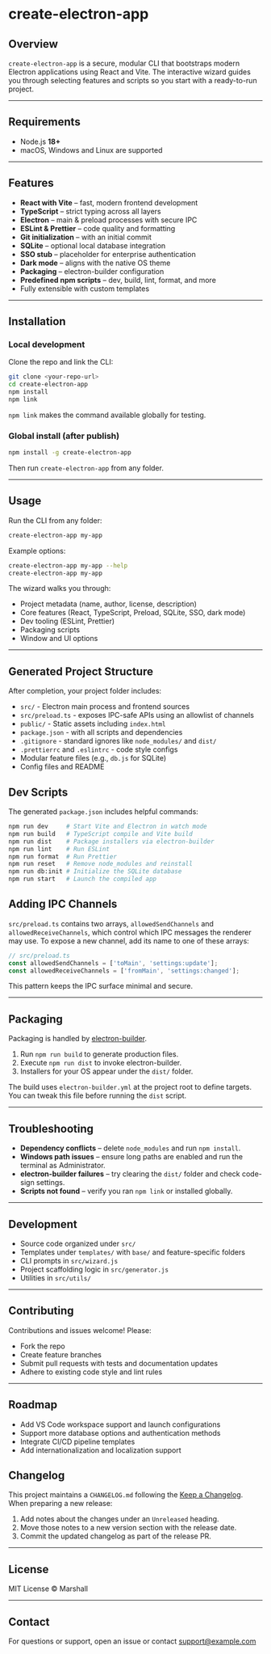 # create-electron-app

## Overview

`create-electron-app` is a secure, modular CLI that bootstraps modern Electron applications using React and Vite. The interactive wizard guides you through selecting features and scripts so you start with a ready-to-run project.

---

## Requirements

- Node.js **18+**
- macOS, Windows and Linux are supported

---

## Features

- **React with Vite** – fast, modern frontend development
- **TypeScript** – strict typing across all layers
- **Electron** – main & preload processes with secure IPC
- **ESLint & Prettier** – code quality and formatting
- **Git initialization** – with an initial commit
- **SQLite** – optional local database integration
- **SSO stub** – placeholder for enterprise authentication
- **Dark mode** – aligns with the native OS theme
- **Packaging** – electron-builder configuration
- **Predefined npm scripts** – dev, build, lint, format, and more
- Fully extensible with custom templates

---

## Installation

### Local development

Clone the repo and link the CLI:

```bash
git clone <your-repo-url>
cd create-electron-app
npm install
npm link
```

`npm link` makes the command available globally for testing.

### Global install (after publish)

```bash
npm install -g create-electron-app
```

Then run `create-electron-app` from any folder.

---

## Usage

Run the CLI from any folder:

```bash
create-electron-app my-app
```

Example options:

```bash
create-electron-app my-app --help
create-electron-app my-app
```

The wizard walks you through:

- Project metadata (name, author, license, description)
- Core features (React, TypeScript, Preload, SQLite, SSO, dark mode)
- Dev tooling (ESLint, Prettier)
- Packaging scripts
- Window and UI options

---

## Generated Project Structure

After completion, your project folder includes:

* `src/` - Electron main process and frontend sources
* `src/preload.ts` - exposes IPC-safe APIs using an allowlist of channels
* `public/` - Static assets including `index.html`
* `package.json` - with all scripts and dependencies
* `.gitignore` - standard ignores like `node_modules/` and `dist/`
* `.prettierrc` and `.eslintrc` - code style configs
* Modular feature files (e.g., `db.js` for SQLite)
* Config files and README

## Dev Scripts

The generated `package.json` includes helpful commands:

```bash
npm run dev     # Start Vite and Electron in watch mode
npm run build   # TypeScript compile and Vite build
npm run dist    # Package installers via electron-builder
npm run lint    # Run ESLint
npm run format  # Run Prettier
npm run reset   # Remove node_modules and reinstall
npm run db:init # Initialize the SQLite database
npm run start   # Launch the compiled app
```

## Adding IPC Channels

`src/preload.ts` contains two arrays, `allowedSendChannels` and `allowedReceiveChannels`, which control which IPC messages the renderer may use. To expose a new channel, add its name to one of these arrays:

```ts
// src/preload.ts
const allowedSendChannels = ['toMain', 'settings:update'];
const allowedReceiveChannels = ['fromMain', 'settings:changed'];
```

This pattern keeps the IPC surface minimal and secure.

---

## Packaging

Packaging is handled by [electron-builder](https://www.electron.build/).

1. Run `npm run build` to generate production files.
2. Execute `npm run dist` to invoke electron-builder.
3. Installers for your OS appear under the `dist/` folder.

The build uses `electron-builder.yml` at the project root to define targets. You
can tweak this file before running the `dist` script.

---

## Troubleshooting

- **Dependency conflicts** – delete `node_modules` and run `npm install`.
- **Windows path issues** – ensure long paths are enabled and run the terminal as Administrator.
- **electron-builder failures** – try clearing the `dist/` folder and check code-sign settings.
- **Scripts not found** – verify you ran `npm link` or installed globally.

---

## Development

* Source code organized under `src/`
* Templates under `templates/` with `base/` and feature-specific folders
* CLI prompts in `src/wizard.js`
* Project scaffolding logic in `src/generator.js`
* Utilities in `src/utils/`

---

## Contributing

Contributions and issues welcome! Please:

* Fork the repo
* Create feature branches
* Submit pull requests with tests and documentation updates
* Adhere to existing code style and lint rules

---

## Roadmap

* Add VS Code workspace support and launch configurations
* Support more database options and authentication methods
* Integrate CI/CD pipeline templates
* Add internationalization and localization support


## Changelog

This project maintains a `CHANGELOG.md` following the [Keep a Changelog](https://keepachangelog.com/). When preparing a new release:
1. Add notes about the changes under an `Unreleased` heading.
2. Move those notes to a new version section with the release date.
3. Commit the updated changelog as part of the release PR.

---

## License

MIT License © Marshall

---

## Contact

For questions or support, open an issue or contact support@example.com
